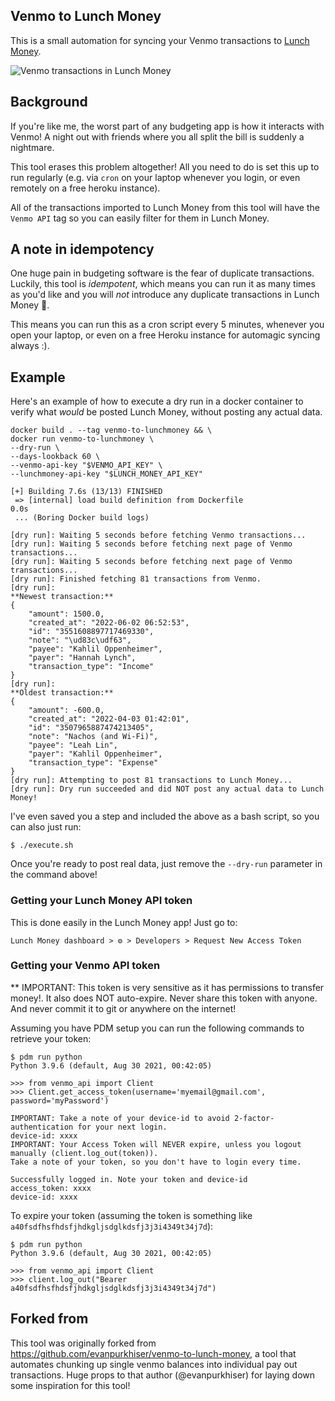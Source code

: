 ## Venmo to Lunch Money

This is a small automation for syncing your Venmo transactions to [Lunch Money](https://my.lunchmoney.app/).

![Venmo transactions in Lunch Money](/screenshots/example_transaction.png?raw=true "Venmo Transactions in Lunch Money")

## Background

If you're like me, the worst part of any budgeting app is how it interacts with Venmo! A night out with friends where you all split the bill is suddenly a nightmare.

This tool erases this problem altogether! All you need to do is set this up to run regularly (e.g. via `cron` on your laptop whenever you login, or even remotely on a free heroku instance).

All of the transactions imported to Lunch Money from this tool will have the `Venmo API` tag so you can easily filter for them in Lunch Money.

## A note in idempotency

One huge pain in budgeting software is the fear of duplicate transactions. Luckily, this tool is _idempotent_, which means you can run it as many times as you'd like and you will _not_ introduce any duplicate transactions in Lunch Money 🎉.

This means you can run this as a cron script every 5 minutes, whenever you open your laptop, or even on a free Heroku instance for automagic syncing always :).

## Example

Here's an example of how to execute a dry run in a docker container to verify what _would_ be posted Lunch Money, without posting any actual data.

```
docker build . --tag venmo-to-lunchmoney && \
docker run venmo-to-lunchmoney \
--dry-run \
--days-lookback 60 \
--venmo-api-key "$VENMO_API_KEY" \
--lunchmoney-api-key "$LUNCH_MONEY_API_KEY"

[+] Building 7.6s (13/13) FINISHED
 => [internal] load build definition from Dockerfile                               0.0s
 ... (Boring Docker build logs)

[dry run]: Waiting 5 seconds before fetching Venmo transactions...
[dry run]: Waiting 5 seconds before fetching next page of Venmo transactions...
[dry run]: Waiting 5 seconds before fetching next page of Venmo transactions...
[dry run]: Finished fetching 81 transactions from Venmo.
[dry run]:
**Newest transaction:**
{
    "amount": 1500.0,
    "created_at": "2022-06-02 06:52:53",
    "id": "3551608897717469330",
    "note": "\ud83c\udf63",
    "payee": "Kahlil Oppenheimer",
    "payer": "Hannah Lynch",
    "transaction_type": "Income"
}
[dry run]:
**Oldest transaction:**
{
    "amount": -600.0,
    "created_at": "2022-04-03 01:42:01",
    "id": "3507965887474213405",
    "note": "Nachos (and Wi-Fi)",
    "payee": "Leah Lin",
    "payer": "Kahlil Oppenheimer",
    "transaction_type": "Expense"
}
[dry run]: Attempting to post 81 transactions to Lunch Money...
[dry run]: Dry run succeeded and did NOT post any actual data to Lunch Money!
```

I've even saved you a step and included the above as a bash script, so you can also just run:

```
$ ./execute.sh
```

Once you're ready to post real data, just remove the `--dry-run` parameter in the command above!

### Getting your Lunch Money API token

This is done easily in the Lunch Money app! Just go to:

```
Lunch Money dashboard > ⚙️ > Developers > Request New Access Token
```

### Getting your Venmo API token

\*\* IMPORTANT: This token is very sensitive as it has permissions to transfer money!. It also does NOT auto-expire. Never share this token with anyone. And never commit it to git or anywhere on the internet!

Assuming you have PDM setup you can run the following commands to retrieve your
token:

```
$ pdm run python
Python 3.9.6 (default, Aug 30 2021, 00:42:05)

>>> from venmo_api import Client
>>> Client.get_access_token(username='myemail@gmail.com', password='myPassword')

IMPORTANT: Take a note of your device-id to avoid 2-factor-authentication for your next login.
device-id: xxxx
IMPORTANT: Your Access Token will NEVER expire, unless you logout manually (client.log_out(token)).
Take a note of your token, so you don't have to login every time.

Successfully logged in. Note your token and device-id
access_token: xxxx
device-id: xxxx
```

To expire your token (assuming the token is something like `a40fsdfhsfhdsfjhdkgljsdglkdsfj3j3i4349t34j7d`):

```
$ pdm run python
Python 3.9.6 (default, Aug 30 2021, 00:42:05)

>>> from venmo_api import Client
>>> client.log_out("Bearer a40fsdfhsfhdsfjhdkgljsdglkdsfj3j3i4349t34j7d")
```

## Forked from

This tool was originally forked from https://github.com/evanpurkhiser/venmo-to-lunch-money, a tool that automates chunking up single venmo balances into individual pay out transactions. Huge props to that author (@evanpurkhiser) for laying down some inspiration for this tool!
